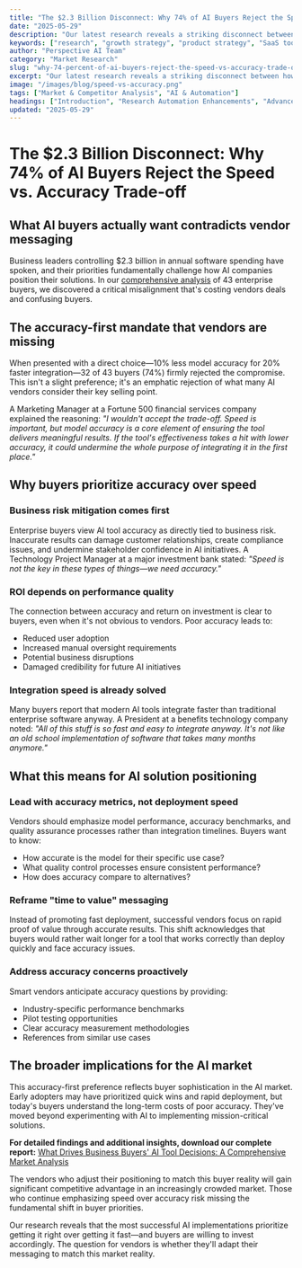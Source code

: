 ```yaml
---
title: "The $2.3 Billion Disconnect: Why 74% of AI Buyers Reject the Speed vs. Accuracy Trade-off"
date: "2025-05-29"
description: "Our latest research reveals a striking disconnect between how AI companies position their solutions and what actually drives buyer decisions."
keywords: ["research", "growth strategy", "product strategy", "SaaS tools", "customer research", "AI in research", "automation", "analytics", "B2B SaaS", "customer feedback"]
author: "Perspective AI Team"
category: "Market Research"
slug: "why-74-percent-of-ai-buyers-reject-the-speed-vs-accuracy-trade-off"
excerpt: "Our latest research reveals a striking disconnect between how AI companies position their solutions and what actually drives buyer decisions."
image: "/images/blog/speed-vs-accuracy.png"
tags: ["Market & Competitor Analysis", "AI & Automation"]
headings: ["Introduction", "Research Automation Enhancements", "Advanced Analytics Features", "User Experience Improvements", "Looking Ahead"]
updated: "2025-05-29"
---
```


# The $2.3 Billion Disconnect: Why 74% of AI Buyers Reject the Speed vs. Accuracy Trade-off

## What AI buyers actually want contradicts vendor messaging

Business leaders controlling $2.3 billion in annual software spending have spoken, and their priorities fundamentally challenge how AI companies position their solutions. In our [comprehensive analysis](https://getperspective.ai/page/68376b0b66ec4ab5d8d7f141?utm_campaign=market-research&utm_source=blog&utm_content=ai-buyers-report) of 43 enterprise buyers, we discovered a critical misalignment that's costing vendors deals and confusing buyers.

## The accuracy-first mandate that vendors are missing

When presented with a direct choice—10% less model accuracy for 20% faster integration—32 of 43 buyers (74%) firmly rejected the compromise. This isn't a slight preference; it's an emphatic rejection of what many AI vendors consider their key selling point.

A Marketing Manager at a Fortune 500 financial services company explained the reasoning: *"I wouldn't accept the trade-off. Speed is important, but model accuracy is a core element of ensuring the tool delivers meaningful results. If the tool's effectiveness takes a hit with lower accuracy, it could undermine the whole purpose of integrating it in the first place."*

## Why buyers prioritize accuracy over speed

### Business risk mitigation comes first

Enterprise buyers view AI tool accuracy as directly tied to business risk. Inaccurate results can damage customer relationships, create compliance issues, and undermine stakeholder confidence in AI initiatives. A Technology Project Manager at a major investment bank stated: *"Speed is not the key in these types of things—we need accuracy."*

### ROI depends on performance quality

The connection between accuracy and return on investment is clear to buyers, even when it's not obvious to vendors. Poor accuracy leads to:
- Reduced user adoption
- Increased manual oversight requirements  
- Potential business disruptions
- Damaged credibility for future AI initiatives

### Integration speed is already solved

Many buyers report that modern AI tools integrate faster than traditional enterprise software anyway. A President at a benefits technology company noted: *"All of this stuff is so fast and easy to integrate anyway. It's not like an old school implementation of software that takes many months anymore."*

## What this means for AI solution positioning

### Lead with accuracy metrics, not deployment speed

Vendors should emphasize model performance, accuracy benchmarks, and quality assurance processes rather than integration timelines. Buyers want to know:
- How accurate is the model for their specific use case?
- What quality control processes ensure consistent performance?
- How does accuracy compare to alternatives?

### Reframe "time to value" messaging

Instead of promoting fast deployment, successful vendors focus on rapid proof of value through accurate results. This shift acknowledges that buyers would rather wait longer for a tool that works correctly than deploy quickly and face accuracy issues.

### Address accuracy concerns proactively

Smart vendors anticipate accuracy questions by providing:
- Industry-specific performance benchmarks
- Pilot testing opportunities
- Clear accuracy measurement methodologies
- References from similar use cases

## The broader implications for the AI market

This accuracy-first preference reflects buyer sophistication in the AI market. Early adopters may have prioritized quick wins and rapid deployment, but today's buyers understand the long-term costs of poor accuracy. They've moved beyond experimenting with AI to implementing mission-critical solutions.

**For detailed findings and additional insights, download our complete report:** [What Drives Business Buyers' AI Tool Decisions: A Comprehensive Market Analysis](https://getperspective.ai/page/68376b0b66ec4ab5d8d7f141?utm_campaign=market-research&utm_source=blog&utm_content=ai-buyers-report)

The vendors who adjust their positioning to match this buyer reality will gain significant competitive advantage in an increasingly crowded market. Those who continue emphasizing speed over accuracy risk missing the fundamental shift in buyer priorities.

Our research reveals that the most successful AI implementations prioritize getting it right over getting it fast—and buyers are willing to invest accordingly. The question for vendors is whether they'll adapt their messaging to match this market reality.
